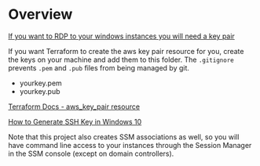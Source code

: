 # Overview

[If you want to RDP to your windows instances you will need a key pair](https://docs.aws.amazon.com/AWSEC2/latest/WindowsGuide/ec2-key-pairs.html)

If you want Terraform to create the aws key pair resource for you, create the keys on your machine and add them to this folder. The `.gitignore` prevents `.pem` and `.pub` files from being managed by git.

* yourkey.pem
* yourkey.pub

[Terraform Docs - aws_key_pair resource](https://registry.terraform.io/providers/hashicorp/aws/latest/docs/resources/key_pair)

[How to Generate SSH Key in Windows 10](https://phoenixnap.com/kb/generate-ssh-key-windows-10)

Note that this project also creates SSM associations as well, so you will have command line access to your instances through the Session Manager in the SSM console (except on domain controllers).